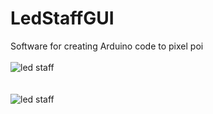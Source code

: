 # LedStaffGUI
Software for creating Arduino code to pixel poi<br /><br />
<img src="http://binaryalchemist.pl/wp-content/uploads/2017/08/led-staff-1.png" alt="led staff"/><br /><br /><br />
<img src="http://binaryalchemist.pl/wp-content/uploads/2017/08/led-staff2.png" alt="led staff"/>

